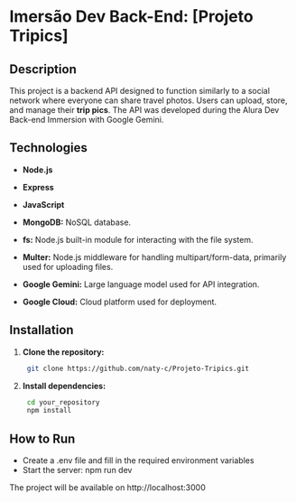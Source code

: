 # Imersão Dev Back-End: [Projeto Tripics]

## Description
This project is a backend API designed to function similarly to a social network where everyone can share travel photos. Users can upload, store, and manage their **trip pics**. The API was developed during the Alura Dev Back-end Immersion with Google Gemini. 

## Technologies
* **Node.js**
* **Express**
* **JavaScript** 

* **MongoDB:** NoSQL database.
* **fs:** Node.js built-in module for interacting with the file system.
* **Multer:** Node.js middleware for handling multipart/form-data, primarily used for uploading files.
* **Google Gemini:** Large language model used for API integration.
* **Google Cloud:** Cloud platform used for deployment.

## Installation
1. **Clone the repository:**
   ```bash
    git clone https://github.com/naty-c/Projeto-Tripics.git

2. **Install dependencies:**
   ```bash
    cd your_repository
    npm install

## How to Run
- Create a .env file and fill in the required environment variables
- Start the server: npm run dev

The project will be available on http://localhost:3000
